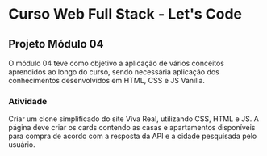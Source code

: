 # Curso Web Full Stack - Let's Code

## Projeto Módulo 04

O módulo 04 teve como objetivo a aplicação de vários conceitos aprendidos ao longo do curso, sendo necessária aplicação dos conhecimentos desenvolvidos em HTML, CSS e JS Vanilla.

### Atividade

Criar um clone simplificado do site Viva Real, utilizando CSS, HTML e JS. A página deve criar os cards contendo as casas e apartamentos disponíveis para compra de acordo com a resposta da API e a cidade pesquisada pelo usuário.
